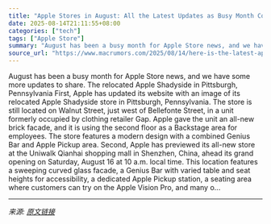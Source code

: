 ```yaml
---
title: "Apple Stores in August: All the Latest Updates as Busy Month Continues"
date: 2025-08-14T21:11:55+08:00
categories: ["tech"]
tags: ["Apple Store"]
summary: "August has been a busy month for Apple Store news, and we have some more updates to share. The relocated Apple Shadyside in Pittsburgh, Pennsylvania First, Apple has updated its website with an image "
source_url: "https://www.macrumors.com/2025/08/14/here-is-the-latest-apple-store-news/"
---
```


August has been a busy month for Apple Store news, and we have some more updates to share. The relocated Apple Shadyside in Pittsburgh, Pennsylvania First, Apple has updated its website with an image of its relocated Apple Shadyside store in Pittsburgh, Pennsylvania. The store is still located on Walnut Street, just west of Bellefonte Street, in a unit formerly occupied by clothing retailer Gap. Apple gave the unit an all-new brick facade, and it is using the second floor as a Backstage area for employees. The store features a modern design with a combined Genius Bar and Apple Pickup area. Second, Apple has previewed its all-new store at the Uniwalk Qianhai shopping mall in Shenzhen, China, ahead its grand opening on Saturday, August 16 at 10 a.m. local time. This location features a sweeping curved glass facade, a Genius Bar with varied table and seat heights for accessibility, a dedicated Apple Pickup station, a seating area where customers can try on the Apple Vision Pro, and many o...

---

*来源: [原文链接](https://www.macrumors.com/2025/08/14/here-is-the-latest-apple-store-news/)*
